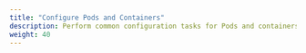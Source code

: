 ```yaml
---
title: "Configure Pods and Containers"
description: Perform common configuration tasks for Pods and containers.
weight: 40
---
```


